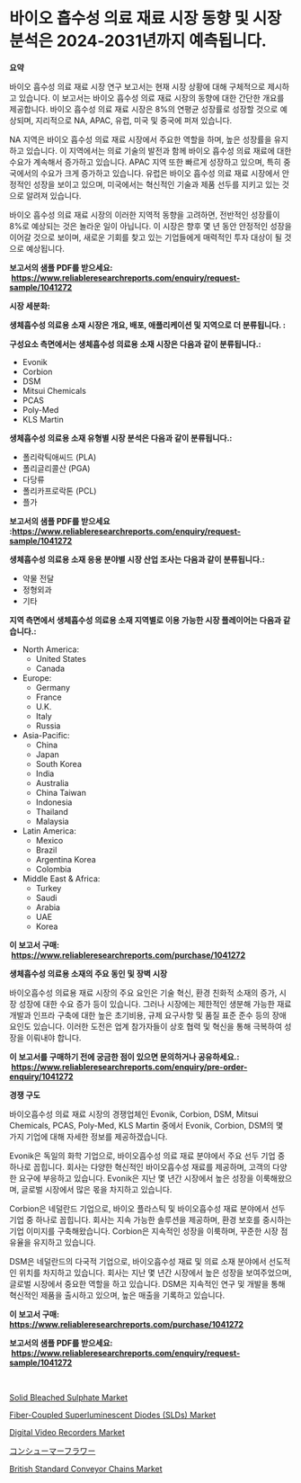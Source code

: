 <p><h1>바이오 흡수성 의료 재료 시장 동향 및 시장 분석은 2024-2031년까지 예측됩니다.</h1></p><p><strong>요약</strong></p>
<p><p>바이오 흡수성 의료 재료 시장 연구 보고서는 현재 시장 상황에 대해 구체적으로 제시하고 있습니다. 이 보고서는 바이오 흡수성 의료 재료 시장의 동향에 대한 간단한 개요를 제공합니다. 바이오 흡수성 의료 재료 시장은 8%의 연평균 성장률로 성장할 것으로 예상되며, 지리적으로 NA, APAC, 유럽, 미국 및 중국에 퍼져 있습니다.</p><p>NA 지역은 바이오 흡수성 의료 재료 시장에서 주요한 역할을 하며, 높은 성장률을 유지하고 있습니다. 이 지역에서는 의료 기술의 발전과 함께 바이오 흡수성 의료 재료에 대한 수요가 계속해서 증가하고 있습니다. APAC 지역 또한 빠르게 성장하고 있으며, 특히 중국에서의 수요가 크게 증가하고 있습니다. 유럽은 바이오 흡수성 의료 재료 시장에서 안정적인 성장을 보이고 있으며, 미국에서는 혁신적인 기술과 제품 선두를 지키고 있는 것으로 알려져 있습니다.</p><p>바이오 흡수성 의료 재료 시장의 이러한 지역적 동향을 고려하면, 전반적인 성장률이 8%로 예상되는 것은 놀라운 일이 아닙니다. 이 시장은 향후 몇 년 동안 안정적인 성장을 이어갈 것으로 보이며, 새로운 기회를 찾고 있는 기업들에게 매력적인 투자 대상이 될 것으로 예상됩니다.</p></p>
<p><strong>보고서의 샘플 PDF를 받으세요: &nbsp;<a href="https://www.reliableresearchreports.com/enquiry/request-sample/1041272">https://www.reliableresearchreports.com/enquiry/request-sample/1041272</a></strong></p>
<p><strong>시장 세분화:</strong></p>
<p><strong> 생체흡수성 의료용 소재 시장은 개요, 배포, 애플리케이션 및 지역으로 더 분류됩니다. :</strong></p>
<p><strong>구성요소 측면에서는 생체흡수성 의료용 소재 시장은 다음과 같이 분류됩니다.:</strong></p>
<p><ul><li>Evonik</li><li>Corbion</li><li>DSM</li><li>Mitsui Chemicals</li><li>PCAS</li><li>Poly-Med</li><li>KLS Martin</li></ul></p>
<p><strong> 생체흡수성 의료용 소재 유형별 시장 분석은 다음과 같이 분류됩니다.:</strong></p>
<p><ul><li>폴리락틱애씨드 (PLA)</li><li>폴리글리콜산 (PGA)</li><li>다당류</li><li>폴리카프로락톤 (PCL)</li><li>플가</li></ul></p>
<p><strong>보고서의 샘플 PDF를 받으세요 :<a href="https://www.reliableresearchreports.com/enquiry/request-sample/1041272">https://www.reliableresearchreports.com/enquiry/request-sample/1041272</a></strong></p>
<p><strong> 생체흡수성 의료용 소재 응용 분야별 시장 산업 조사는 다음과 같이 분류됩니다.:</strong></p>
<p><ul><li>약물 전달</li><li>정형외과</li><li>기타</li></ul></p>
<p><strong>지역 측면에서 생체흡수성 의료용 소재 지역별로 이용 가능한 시장 플레이어는 다음과 같습니다.:</strong></p>
<p><ul>
    <li>
        North America:
        <ul>
            <li>United States</li>
            <li>Canada</li>
        </ul>
    </li>
    <li>
        Europe:
        <ul>
            <li>Germany</li>
            <li>France</li>
            <li>U.K.</li>
            <li>Italy</li>
            <li>Russia</li>
        </ul>
    </li>
    <li>
        Asia-Pacific:
        <ul>
            <li>China</li>
            <li>Japan</li>
            <li>South Korea</li>
            <li>India</li>
            <li>Australia</li>
            <li>China Taiwan</li>
            <li>Indonesia</li>
            <li>Thailand</li>
            <li>Malaysia</li>
        </ul>
    </li>
    <li>
        Latin America:
        <ul>
            <li>Mexico</li>
            <li>Brazil</li>
            <li>Argentina Korea</li>
            <li>Colombia</li>
        </ul>
    </li>
    <li>
        Middle East & Africa:
        <ul>
            <li>Turkey</li>
            <li>Saudi</li>
            <li>Arabia</li>
            <li>UAE</li>
            <li>Korea</li>
        </ul>
    </li>
    </ul></p>
<p><strong>이 보고서 구매: &nbsp;<a href="https://www.reliableresearchreports.com/purchase/1041272">https://www.reliableresearchreports.com/purchase/1041272</a></strong></p>
<p><strong>생체흡수성 의료용 소재의 주요 동인 및 장벽 시장</strong></p>
<p><p>바이오흡수성 의료용 재료 시장의 주요 요인은 기술 혁신, 환경 친화적 소재의 증가, 시장 성장에 대한 수요 증가 등이 있습니다. 그러나 시장에는 제한적인 생분해 가능한 재료 개발과 인프라 구축에 대한 높은 초기비용, 규제 요구사항 및 품질 표준 준수 등의 장애요인도 있습니다. 이러한 도전은 업계 참가자들이 상호 협력 및 혁신을 통해 극복하여 성장을 이뤄내야 합니다.</p></p>
<p><strong>이 보고서를 구매하기 전에 궁금한 점이 있으면 문의하거나 공유하세요.: &nbsp;<a href="https://www.reliableresearchreports.com/enquiry/pre-order-enquiry/1041272">https://www.reliableresearchreports.com/enquiry/pre-order-enquiry/1041272</a></strong></p>
<p><strong>경쟁 구도</strong></p>
<p><p>바이오흡수성 의료 재료 시장의 경쟁업체인 Evonik, Corbion, DSM, Mitsui Chemicals, PCAS, Poly-Med, KLS Martin 중에서 Evonik, Corbion, DSM의 몇 가지 기업에 대해 자세한 정보를 제공하겠습니다.</p><p>Evonik은 독일의 화학 기업으로, 바이오흡수성 의료 재료 분야에서 주요 선두 기업 중 하나로 꼽힙니다. 회사는 다양한 혁신적인 바이오흡수성 재료를 제공하며, 고객의 다양한 요구에 부응하고 있습니다. Evonik은 지난 몇 년간 시장에서 높은 성장을 이룩해왔으며, 글로벌 시장에서 많은 몫을 차지하고 있습니다.</p><p>Corbion은 네덜란드 기업으로, 바이오 플라스틱 및 바이오흡수성 재료 분야에서 선두 기업 중 하나로 꼽힙니다. 회사는 지속 가능한 솔루션을 제공하며, 환경 보호를 중시하는 기업 이미지를 구축해왔습니다. Corbion은 지속적인 성장을 이룩하며, 꾸준한 시장 점유율을 유지하고 있습니다.</p><p>DSM은 네덜란드의 다국적 기업으로, 바이오흡수성 재료 및 의료 소재 분야에서 선도적인 위치를 차지하고 있습니다. 회사는 지난 몇 년간 시장에서 높은 성장을 보여주었으며, 글로벌 시장에서 중요한 역할을 하고 있습니다. DSM은 지속적인 연구 및 개발을 통해 혁신적인 제품을 출시하고 있으며, 높은 매출을 기록하고 있습니다.</p></p>
<p><strong>이 보고서 구매: &nbsp; <a href="https://www.reliableresearchreports.com/purchase/1041272">https://www.reliableresearchreports.com/purchase/1041272</a></strong></p>
<p><strong>보고서의 샘플 PDF를 받으세요: &nbsp;<a href="https://www.reliableresearchreports.com/enquiry/request-sample/1041272">https://www.reliableresearchreports.com/enquiry/request-sample/1041272</a></strong><strong></strong></p>
<p>&nbsp;</p>
<p><p><a href="https://github.com/ashepherd82/Market-Research-Report-List-3/blob/main/solid-bleached-sulphate-market.md">Solid Bleached Sulphate Market</a></p><p><a href="https://pretty-mail-caf.notion.site/Fiber-Coupled-Superluminescent-Diodes-SLDs-Market-Size-Share-Trends-Analysis-Report-By-Material-8f31826bb87541e2b7616f86ae1252b4">Fiber-Coupled Superluminescent Diodes (SLDs) Market</a></p><p><a href="https://issuu.com/reportprime-2/docs/digital-video-recorders-market-size-2030.pptx">Digital Video Recorders Market</a></p><p><a href="https://github.com/ycmtqqhvk3273/Market-Research-Report-List-1/blob/main/6337142190606.md">コンシューマーフラワー</a></p><p><a href="https://view.publitas.com/reportprime-1/british-standard-conveyor-chains-market-research-report-unlocks-analysis-on-the-market-financial-status-market-size-and-market-revenue-upto-2030/">British Standard Conveyor Chains Market</a></p></p>